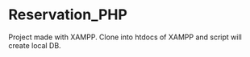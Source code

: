 # Reservation_PHP

Project made with XAMPP. Clone into htdocs of XAMPP and script will create local DB.
